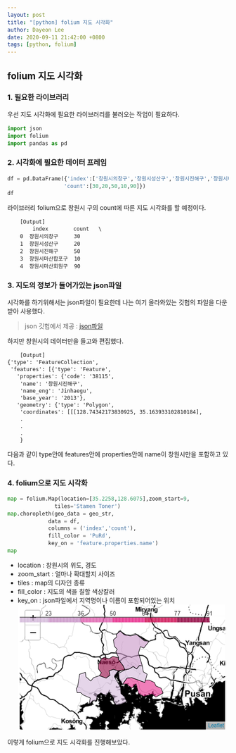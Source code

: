 ```yaml
---
layout: post
title: "[python] folium 지도 시각화"
author: Dayeon Lee
date: 2020-09-11 21:42:00 +0800
tags: [python, folium]
---
```


## folium 지도 시각화
### 1. 필요한 라이브러리 
우선 지도 시각화에 필요한 라이브러리를 불러오는 작업이 필요하다. 
```python 
import json
import folium
import pandas as pd
```
### 2. 시각화에 필요한 데이터 프레임
```python
df = pd.DataFrame({'index':['창원시의창구','창원시성산구','창원시진해구','창원시마산합포구','창원시마산회원구'],
                  'count':[30,20,50,10,90]})
df
```
라이브러리 folium으로 창원시 구의 count에 따른 지도 시각화를 할 예정이다.
```
	[Output]
        index        count   \
    0  창원시의창구     30  
    1  창원시성산구     20  
    2  창원시진해구     50  
    3  창원시마산합포구  10    
    4  창원시마산회원구  90 
```
### 3. 지도의 정보가 들어가있는 json파일 
시각화를 하기위해서는 json파일이 필요한데 나는 여기 올라와있는 깃헙의 파일을 다운받아 사용했다.
> json 깃헙에서 제공 : [json파일](https://github.com/DAYEON-LEE/southkorea-maps/tree/master/kostat/2013/json) 
> 
하지만 창원시의 데이터만을 들고와 편집했다. 
```
	[Output]
{'type': 'FeatureCollection',
 'features': [{'type': 'Feature',
   'properties': {'code': '38115',
    'name': '창원시진해구',
    'name_eng': 'Jinhaegu',
    'base_year': '2013'},
   'geometry': {'type': 'Polygon',
    'coordinates': [[[128.74342173830925, 35.163933102810184],
    .
    .
    .
    }
  ```
  다음과 같이 type안에 features안에 properties안에 name이 창원시만을 포함하고 있다. 
  ### 4. folium으로 지도 시각화 
  ```python
  map = folium.Map(location=[35.2258,128.6075],zoom_start=9,
                 tiles='Stamen Toner')
map.choropleth(geo_data = geo_str,
               data = df,
               columns = ('index','count'),
               fill_color = 'PuRd',
               key_on = 'feature.properties.name')
map  
```
- location :  창원시의 위도, 경도
- zoom_start : 얼마나 확대할지 사이즈
- tiles : map의 디자인 종류
- fill_color : 지도의 색을 칠할 색상칼러
- key_on : json파일에서 지역명이나 이름이 포함되어있는 위치
![png](/images/folium_map_changwon_ex.PNG)

이렇게 folium으로 지도 시각화를 진행해보았다. 



